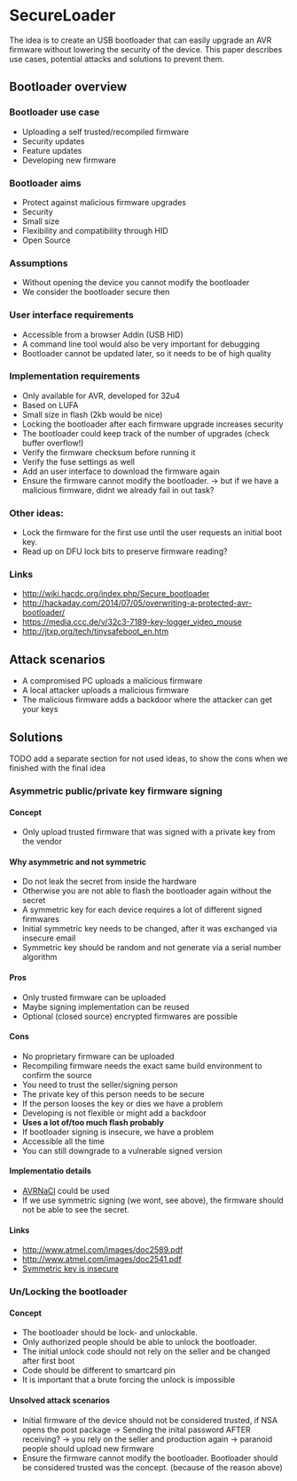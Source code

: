 # SecureLoader

The idea is to create an USB bootloader that can easily upgrade an AVR firmware
without lowering the security of the device. This paper describes use cases,
potential attacks and solutions to prevent them.

## Bootloader overview

### Bootloader use case
 * Uploading a self trusted/recompiled firmware
 * Security updates
 * Feature updates
 * Developing new firmware

### Bootloader aims
 * Protect against malicious firmware upgrades
 * Security
 * Small size
 * Flexibility and compatibility through HID
 * Open Source

### Assumptions
  * Without opening the device you cannot modify the bootloader
  * We consider the bootloader secure then

### User interface requirements
 * Accessible from a browser Addin (USB HID)
 * A command line tool would also be very important for debugging
 * Bootloader cannot be updated later, so it needs to be of high quality

### Implementation requirements
 * Only available for AVR, developed for 32u4
 * Based on LUFA
 * Small size in flash (2kb would be nice)
 * Locking the bootloader after each firmware upgrade increases security
 * The bootloader could keep track of the number of upgrades (check buffer overflow!)
 * Verify the firmware checksum before running it
 * Verify the fuse settings as well
 * Add an user interface to download the firmware again
 * Ensure the firmware cannot modify the bootloader. -> but if we have a malicious firmware, didnt we already fail in out task?

### Other ideas:
 * Lock the firmware for the first use until the user requests an initial boot key.
 * Read up on DFU lock bits to preserve firmware reading?

### Links
 * http://wiki.hacdc.org/index.php/Secure_bootloader
 * http://hackaday.com/2014/07/05/overwriting-a-protected-avr-bootloader/
 * https://media.ccc.de/v/32c3-7189-key-logger_video_mouse
 * http://jtxp.org/tech/tinysafeboot_en.htm

## Attack scenarios
 * A compromised PC uploads a malicious firmware
 * A local attacker uploads a malicious firmware
 * The malicious firmware adds a backdoor where the attacker can get your keys


## Solutions

TODO add a separate section for not used ideas, to show the cons when we finished with the final idea

### Asymmetric public/private key firmware signing

#### Concept
 * Only upload trusted firmware that was signed with a private key from the vendor

#### Why asymmetric and not symmetric
 * Do not leak the secret from inside the hardware
 * Otherwise you are not able to flash the bootloader again without the secret
 * A symmetric key for each device requires a lot of different signed firmwares
 * Initial symmetric key needs to be changed, after it was exchanged via insecure email
 * Symmetric key should be random and not generate via a serial number algorithm

#### Pros
 * Only trusted firmware can be uploaded
 * Maybe signing implementation can be reused
 * Optional (closed source) encrypted firmwares are possible

#### Cons
 * No proprietary firmware can be uploaded
 * Recompiling firmware needs the exact same build environment to confirm the source
 * You need to trust the seller/signing person
 * The private key of this person needs to be secure
 * If the person looses the key or dies we have a problem
 * Developing is not flexible or might add a backdoor
 * **Uses a lot of/too much flash probably**
 * If bootloader signing is insecure, we have a problem
 * Accessible all the time
 * You can still downgrade to a vulnerable signed version

#### Implementatio details
 * [AVRNaCl](http://munacl.cryptojedi.org/atmega.shtml) could be used
 * If we use symmetric signing (we wont, see above), the firmware should not be able to see the secret.

#### Links
 * http://www.atmel.com/images/doc2589.pdf
 * http://www.atmel.com/images/doc2541.pdf
 * [Symmetric key is insecure](http://www.avrfreaks.net/comment/1134251#comment-1134251)

### Un/Locking the bootloader

#### Concept
 * The bootloader should be lock- and unlockable.
 * Only authorized people should be able to unlock the bootloader.
 * The initial unlock code should not rely on the seller and be changed after first boot
 * Code should be different to smartcard pin
 * It is important that a brute forcing the unlock is impossible

#### Unsolved attack scenarios
 * Initial firmware of the device should not be considered trusted, if NSA opens the post package
 -> Sending the inital password AFTER receiving? -> you rely on the seller and production again
 -> paranoid people should upload new firmware
  * Ensure the firmware cannot modify the bootloader. Bootloader should be considered trusted was the concept. (because of the reason above)
